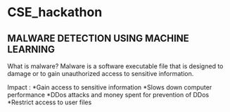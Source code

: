# CSE_hackathon

MALWARE DETECTION USING MACHINE LEARNING
----------------------------------------
What is malware?
Malware is a software executable file that is designed to damage or to gain unauthorized access to sensitive information.


Impact :
*Gain access to sensitive information
*Slows down computer performance
*DDos attacks and money spent for prevention of DDos
*Restrict access to user files

